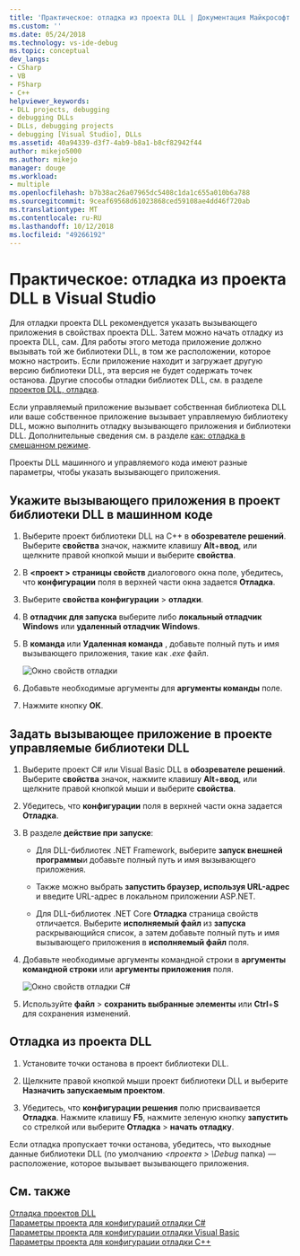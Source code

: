```yaml
---
title: 'Практическое: отладка из проекта DLL | Документация Майкрософт'
ms.custom: ''
ms.date: 05/24/2018
ms.technology: vs-ide-debug
ms.topic: conceptual
dev_langs:
- CSharp
- VB
- FSharp
- C++
helpviewer_keywords:
- DLL projects, debugging
- debugging DLLs
- DLLs, debugging projects
- debugging [Visual Studio], DLLs
ms.assetid: 40a94339-d3f7-4ab9-b8a1-b8cf82942f44
author: mikejo5000
ms.author: mikejo
manager: douge
ms.workload:
- multiple
ms.openlocfilehash: b7b38ac26a07965dc5408c1da1c655a010b6a788
ms.sourcegitcommit: 9ceaf69568d61023868ced59108ae4dd46f720ab
ms.translationtype: MT
ms.contentlocale: ru-RU
ms.lasthandoff: 10/12/2018
ms.locfileid: "49266192"
---
```

# <a name="how-to-debug-from-a-dll-project-in-visual-studio"></a>Практическое: отладка из проекта DLL в Visual Studio

Для отладки проекта DLL рекомендуется указать вызывающего приложения в свойствах проекта DLL. Затем можно начать отладку из проекта DLL, сам. Для работы этого метода приложение должно вызывать той же библиотеки DLL, в том же расположении, которое можно настроить. Если приложение находит и загружает другую версию библиотеки DLL, эта версия не будет содержать точек останова. Другие способы отладки библиотек DLL, см. в разделе [проектов DLL, отладка](../debugger/debugging-dll-projects.md).
  
Если управляемый приложение вызывает собственная библиотека DLL или ваше собственное приложение вызывает управляемую библиотеку DLL, можно выполнить отладку вызывающего приложения и библиотеки DLL. Дополнительные сведения см. в разделе [как: отладка в смешанном режиме](../debugger/how-to-debug-in-mixed-mode.md).   

Проекты DLL машинного и управляемого кода имеют разные параметры, чтобы указать вызывающего приложения. 

## <a name="specify-a-calling-app-in-a-native-dll-project"></a>Укажите вызывающего приложения в проект библиотеки DLL в машинном коде  
  
1. Выберите проект библиотеки DLL на C++ в **обозревателе решений**. Выберите **свойства** значок, нажмите клавишу **Alt**+**ввод**, или щелкните правой кнопкой мыши и выберите **свойства**.
   
1. В  **\<проект > страницы свойств** диалогового окна поле, убедитесь, что **конфигурации** поля в верхней части окна задается **Отладка**. 
   
1. Выберите **свойства конфигурации** > **отладки**.  
   
1. В **отладчик для запуска** выберите либо **локальный отладчик Windows** или **удаленный отладчик Windows**.  
   
1. В **команда** или **Удаленная команда** , добавьте полный путь и имя вызывающего приложения, такие как *.exe* файл.
   
   ![Окно свойств отладки](../debugger/media/dbg-debugging-properties-dll.png "окно свойств отладки")  
   
1. Добавьте необходимые аргументы для **аргументы команды** поле.  
   
1. Нажмите кнопку **ОК**.

## <a name="specify-a-calling-app-in-a-managed-dll-project"></a>Задать вызывающее приложение в проекте управляемые библиотеки DLL  
  
1. Выберите проект C# или Visual Basic DLL в **обозревателе решений**. Выберите **свойства** значок, нажмите клавишу **Alt**+**ввод**, или щелкните правой кнопкой мыши и выберите **свойства**.
   
1. Убедитесь, что **конфигурации** поля в верхней части окна задается **Отладка**.
   
1. В разделе **действие при запуске**:
   
   - Для DLL-библиотек .NET Framework, выберите **запуск внешней программы**и добавьте полный путь и имя вызывающего приложения.
     
   - Также можно выбрать **запустить браузер, используя URL-адрес** и введите URL-адрес в локальном приложении ASP.NET. 
   
   - Для DLL-библиотек .NET Core **Отладка** страница свойств отличается. Выберите **исполняемый файл** из **запуска** раскрывающийся список, а затем добавьте полный путь и имя вызывающего приложения в **исполняемый файл** поля. 
   
1. Добавьте необходимые аргументы командной строки в **аргументы командной строки** или **аргументы приложения** поля.
   
   ![Окно свойств отладки C#](../debugger/media/dbg-debugging-properties-dll-csharp.png "окно свойств отладки C#") 
   
1. Используйте **файл** > **сохранить выбранные элементы** или **Ctrl**+**S** для сохранения изменений.

## <a name="debug-from-the-dll-project"></a>Отладка из проекта DLL  
 
1. Установите точки останова в проект библиотеки DLL.

1. Щелкните правой кнопкой мыши проект библиотеки DLL и выберите **Назначить запускаемым проектом**. 

1. Убедитесь, что **конфигурации решения** полю присваивается **Отладка**. Нажмите клавишу **F5**, нажмите зеленую кнопку **запустить** со стрелкой или выберите **Отладка** > **начать отладку**.

Если отладка пропускает точки останова, убедитесь, что выходные данные библиотеки DLL (по умолчанию  *\<проекта > \Debug* папка) — расположение, которое вызывает вызывающего приложения.
  
## <a name="see-also"></a>См. также  
 [Отладка проектов DLL](../debugger/debugging-dll-projects.md)   
 [Параметры проекта для конфигураций отладки C#](../debugger/project-settings-for-csharp-debug-configurations.md)   
 [Параметры проекта для конфигурации отладки Visual Basic](../debugger/project-settings-for-a-visual-basic-debug-configuration.md)   
 [Параметры проекта для конфигурации отладки C++](../debugger/project-settings-for-a-cpp-debug-configuration.md)